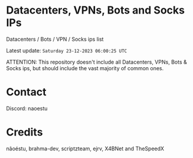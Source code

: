# Datacenters, VPNs, Bots and Socks IPs
 
Datacenters / Bots / VPN / Socks ips list

Latest update: `Saturday 23-12-2023 06:00:25 UTC` 

ATTENTION: This repository doesn't include all Datacenters, VPNs, Bots & Socks ips, 
but should include the vast majority of common ones.

# Contact
Discord: naoestu

# Credits
nãoéstu, brahma-dev, scriptzteam, ejrv, X4BNet and TheSpeedX
